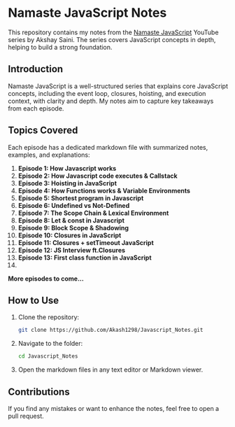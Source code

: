 # Namaste JavaScript Notes

This repository contains my notes from the [Namaste JavaScript](https://www.youtube.com/playlist?list=PLlasXeu85E9cQ32gLCvAvr9vNaUccPVNP) YouTube series by Akshay Saini. The series covers JavaScript concepts in depth, helping to build a strong foundation.

## Introduction
Namaste JavaScript is a well-structured series that explains core JavaScript concepts, including the event loop, closures, hoisting, and execution context, with clarity and depth. My notes aim to capture key takeaways from each episode.

## Topics Covered
Each episode has a dedicated markdown file with summarized notes, examples, and explanations:

1. **Episode 1: How Javascript works**
2. **Episode 2: How Javascript code executes & Callstack**
3. **Episode 3: Hoisting in JavaScript**
4. **Episode 4: How Functions works & Variable Environments**
5. **Episode 5: Shortest program in Javascript**
6. **Episode 6: Undefined vs Not-Defined** 
7. **Episode 7: The Scope Chain & Lexical Environment**
8. **Episode 8: Let & const in Javascript**
9. **Episode 9: Block Scope & Shadowing**
10. **Episode 10: Closures in JavaScript**
11. **Episode 11: Closures + setTimeout JavaScript**
12. **Episode 12: JS Interview ft.Closures**
11. **Episode 13: First class function in JavaScript**
12. 
 **More episodes to come...**


## How to Use

1. Clone the repository:
   ```sh
   git clone https://github.com/Akash1298/Javascript_Notes.git
   ```
2. Navigate to the folder:
   ```sh
   cd Javascript_Notes
   ```
3. Open the markdown files in any text editor or Markdown viewer.

## Contributions
If you find any mistakes or want to enhance the notes, feel free to open a pull request.

